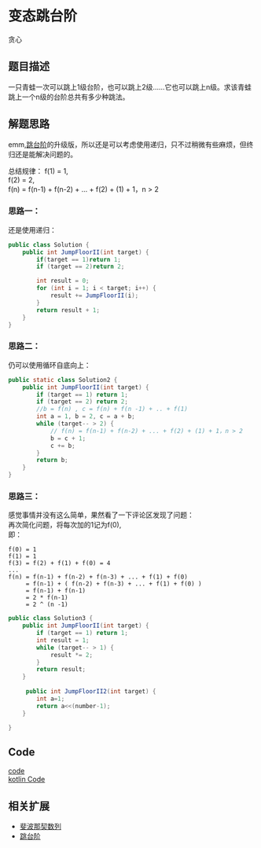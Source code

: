 # 变态跳台阶
贪心

## 题目描述
一只青蛙一次可以跳上1级台阶，也可以跳上2级……它也可以跳上n级。求该青蛙跳上一个n级的台阶总共有多少种跳法。
## 解题思路
emm,[跳台阶](./跳台阶.md)的升级版，所以还是可以考虑使用递归，只不过稍微有些麻烦，但终归还是能解决问题的。

总结规律：
f(1) = 1,<br/>
f(2) = 2,<br/>
f(n) = f(n-1) + f(n-2) + ... + f(2) + (1) + 1，n > 2 
### 思路一：
还是使用递归：
```java
public class Solution {
    public int JumpFloorII(int target) {
        if(target == 1)return 1;
        if (target == 2)return 2;

        int result = 0;
        for (int i = 1; i < target; i++) {
            result += JumpFloorII(i);
        }
        return result + 1;
    }
}
```

### 思路二：
仍可以使用循环自底向上：
```java
public static class Solution2 {
    public int JumpFloorII(int target) {
        if (target == 1) return 1;
        if (target == 2) return 2;
        //b = f(n) , c = f(n) + f(n -1) + .. + f(1)
        int a = 1, b = 2, c = a + b;
        while (target-- > 2) {
            // f(n) = f(n-1) + f(n-2) + ... + f(2) + (1) + 1，n > 2
            b = c + 1;
            c += b;
        }
        return b;
    }
}
```

### 思路三：
感觉事情并没有这么简单，果然看了一下评论区发现了问题：<br/>
再次简化问题，将每次加的1记为f(0),<br/>
即： <br/>
```
f(0) = 1 
f(1) = 1 
f(3) = f(2) + f(1) + f(0) = 4 
... 
f(n) = f(n-1) + f(n-2) + f(n-3) + ... + f(1) + f(0)
     = f(n-1) + ( f(n-2) + f(n-3) + ... + f(1) + f(0) ) 
     = f(n-1) + f(n-1) 
     = 2 * f(n-1) 
     = 2 ^ (n -1)
```    
```java
public class Solution3 {
    public int JumpFloorII(int target) {
        if (target == 1) return 1;
        int result = 1;
        while (target-- > 1) {
            result *= 2;
        }
        return result;
    }
    
     public int JumpFloorII2(int target) {
        int a=1; 
        return a<<(number-1);
    }

}
```

## Code
[code](../code/Test9.java)<br/>
[kotlin Code](../../kotlin/Test9.kt)

## 相关扩展
* [斐波那契数列](./斐波那契数列.md)
* [跳台阶](./跳台阶.md)
